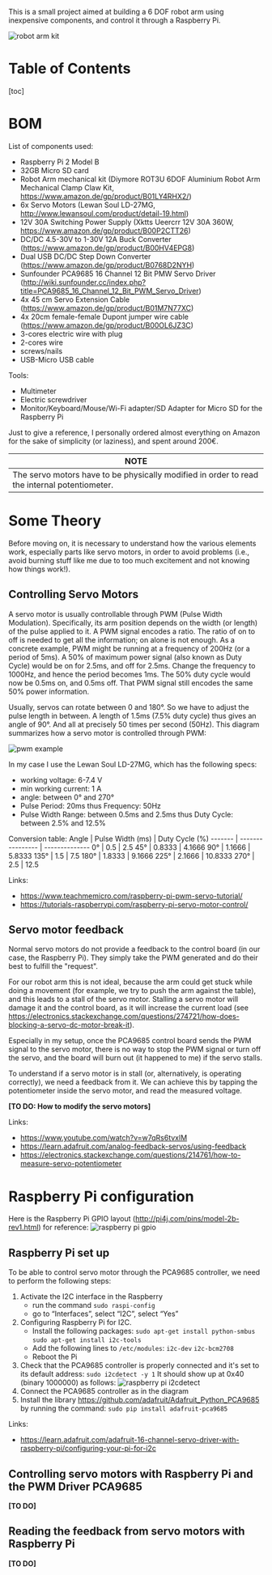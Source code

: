 This is a small project aimed at building a 6 DOF robot arm using inexpensive components, and control it through a Raspberry Pi.

![robot arm kit](images/robot_arm_kit.jpg "Robot Arm Kit")

# Table of Contents
[toc]

# BOM
List of components used:
* Raspberry Pi 2 Model B
* 32GB Micro SD card
* Robot Arm mechanical kit (Diymore ROT3U 6DOF Aluminium Robot Arm Mechanical Clamp Claw Kit, https://www.amazon.de/gp/product/B01LY4RHX2/)
* 6x Servo Motors (Lewan Soul LD-27MG, http://www.lewansoul.com/product/detail-19.html)
* 12V 30A Switching Power Supply (Xktts Ueercrr 12V 30A 360W, https://www.amazon.de/gp/product/B00P2CTT26)
* DC/DC 4.5-30V to 1-30V 12A Buck Converter (https://www.amazon.de/gp/product/B00HV4EPG8)
* Dual USB DC/DC Step Down Converter (https://www.amazon.de/gp/product/B0768D2NYH)
* Sunfounder PCA9685 16 Channel 12 Bit PMW Servo Driver (http://wiki.sunfounder.cc/index.php?title=PCA9685_16_Channel_12_Bit_PWM_Servo_Driver)
* 4x 45 cm Servo Extension Cable (https://www.amazon.de/gp/product/B01M7N77XC)
* 4x 20cm female-female Dupont jumper wire cable (https://www.amazon.de/gp/product/B00OL6JZ3C)
* 3-cores electric wire with plug
* 2-cores wire
* screws/nails
* USB-Micro USB cable

Tools:
* Multimeter
* Electric screwdriver
* Monitor/Keyboard/Mouse/Wi-Fi adapter/SD Adapter for Micro SD for the Raspberry Pi

Just to give a reference, I personally ordered almost everything on Amazon for the sake of simplicity (or laziness), and spent around 200€.

|**NOTE**|
|--------|
|The servo motors have to be physically modified in order to read the internal potentiometer.|

# Some Theory
Before moving on, it is necessary to understand how the various elements work, especially parts like servo motors, in order to avoid problems (i.e., avoid burning stuff like me due to too much excitement and not knowing how things work!).

## Controlling Servo Motors
A servo motor is usually controllable through PWM (Pulse Width Modulation). Specifically, its arm position depends on the width (or length) of the pulse applied to it.
A PWM signal encodes a ratio. The ratio of on to off is needed to get all the information; on alone is not enough. 
As a concrete example, PWM might be running at a frequency of 200Hz (or a period of 5ms). A 50% of maximum power signal (also known as Duty Cycle) would be on for 2.5ms, and off for 2.5ms. 
Change the frequency to 1000Hz, and hence the period becomes 1ms. The 50% duty cycle would now be 0.5ms on, and 0.5ms off. That PWM signal still encodes the same 50% power information.

Usually, servos can rotate between 0 and 180°. So we have to adjust the pulse length in between. A length of 1.5ms (7.5% duty cycle) thus gives an angle of 90°. And all at precisely 50 times per second (50Hz).
This diagram summarizes how a servo motor is controlled through PWM:

![pwm example](images/pwm_example.png "PWM Example")

In my case I use the Lewan Soul LD-27MG, which has the following specs:
* working voltage: 6-7.4 V
* min working current: 1 A
* angle: between 0° and 270°
* Pulse Period: 20ms
  thus Frequency: 50Hz
* Pulse Width Range: between 0.5ms and 2.5ms
  thus Duty Cycle: between 2.5% and 12.5%

Conversion table:
Angle   | Pulse Width (ms) | Duty Cycle (%)
------- | ---------------- | --------------
0°      | 0.5              | 2.5
45°     | 0.8333           | 4.1666
90°     | 1.1666           | 5.8333
135°    | 1.5              | 7.5
180°    | 1.8333           | 9.1666
225°    | 2.1666           | 10.8333
270°    | 2.5              | 12.5

Links:
* https://www.teachmemicro.com/raspberry-pi-pwm-servo-tutorial/
* https://tutorials-raspberrypi.com/raspberry-pi-servo-motor-control/

## Servo motor feedback
Normal servo motors do not provide a feedback to the control board (in our case, the Raspberry Pi).
They simply take the PWM generated and do their best to fulfill the "request".

For our robot arm this is not ideal, because the arm could get stuck while doing a movement (for example, we try to push the arm against the table), and this leads to a stall of the servo motor.
Stalling a servo motor will damage it and the control board, as it will increase the current load (see https://electronics.stackexchange.com/questions/274721/how-does-blocking-a-servo-dc-motor-break-it).

Especially in my setup, once the PCA9685 control board sends the PWM signal to the servo motor, there is no way to stop the PWM signal or turn off the servo, and the board will burn out (it happened to me) if the servo stalls.

To understand if a servo motor is in stall (or, alternatively, is operating correctly), we need a feedback from it.
We can achieve this by tapping the potentiometer inside the servo motor, and read the measured voltage.

**[TO DO: How to modify the servo motors]**

Links:
* https://www.youtube.com/watch?v=w7qRs6tvxlM
* https://learn.adafruit.com/analog-feedback-servos/using-feedback
* https://electronics.stackexchange.com/questions/214761/how-to-measure-servo-potentiometer

# Raspberry Pi configuration

Here is the Raspberry Pi GPIO layout (http://pi4j.com/pins/model-2b-rev1.html) for reference:
![raspberry pi gpio](images/raspberry_pi_2_gpio.png "Raspberry Pi 2 GPIO")

## Raspberry Pi set up
To be able to control servo motor through the PCA9685 controller, we need to perform the following steps:
1. Activate the I2C interface in the Raspberry
    * run the command
    ``sudo raspi-config``
    * go to “Interfaces”, select “I2C”, select “Yes”
2. Configuring Raspberry Pi for I2C.
    * Install the following packages:
    ``sudo apt-get install python-smbus``
    ``sudo apt-get install i2c-tools``
    * Add the following lines to ``/etc/modules``:
    ``i2c-dev``
    ``i2c-bcm2708``
    * Reboot the Pi
3. Check that the PCA9685 controller is properly connected and it's set to its default address:
  ``sudo i2cdetect -y 1``
  It should show up at 0x40 (binary 1000000) as follows:
  ![raspberry pi i2cdetect](images/raspberry_pi_i2cdetect.png "i2cdetect")
4. Connect the PCA9685 controller as in the diagram
5. Install the library https://github.com/adafruit/Adafruit_Python_PCA9685 by running the command:
  ``sudo pip install adafruit-pca9685``

Links:
* https://learn.adafruit.com/adafruit-16-channel-servo-driver-with-raspberry-pi/configuring-your-pi-for-i2c

## Controlling servo motors with Raspberry Pi and the PWM Driver PCA9685
**[TO DO]**

## Reading the feedback from servo motors with Raspberry Pi
**[TO DO]**

